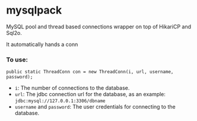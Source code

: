 # mysqlpack

MySQL pool and thread based connections wrapper on top of HikariCP and Sql2o.

It automatically hands a conn

### To use:
    public static ThreadConn con = new ThreadConn(i, url, username, password); 
* `i`: The number of connections to the database.
* `url`: The jdbc connection url for the database, as an example: `jdbc:mysql://127.0.0.1:3306/dbname`
* `username` and `password`: The user credentials for connecting to the database.

